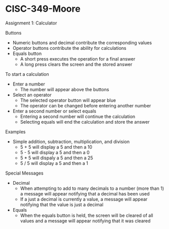 # CISC-349-Moore
Assignment 1: Calculator

Buttons
 - Numeric buttons and decimal contribute the corresponding values
 - Operator buttons contribute the ability for calculations
 - Equals button
    - A short press executes the operation for a final answer
    - A long press clears the screen and the stored answer

To start a calculation
 - Enter a number
    - The number will appear above the buttons
 - Select an operator
    - The selected operator button will appear blue
    - The operator can be changed before entering another number
 - Enter a second number or select equals
    - Entering a second number will continue the calculation
    - Selecting equals will end the calculation and store the answer

Examples
 - Simple addition, subtraction, multiplication, and division
    - 5 + 5 will display a 5 and then a 10
    - 5 - 5 will display a 5 and then a 0
    - 5 * 5 will dispaly a 5 and then a 25
    - 5 / 5 will display a 5 and then a 1

Special Messages
 - Decimal
    - When attempting to add to many decimals to a number (more than 1)
        a message will appear notifying that a decimal has been used
    - If a just a decimal is currently a value, a message will appear
        notifying that the value is just a decimal
 - Equals
    - When the equals button is held, the screen will be cleared of all
        values and a message will appear notifying that it was cleared
